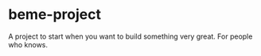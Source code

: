 # beme-project

A project to start when you want to build something very great. For people who knows.

